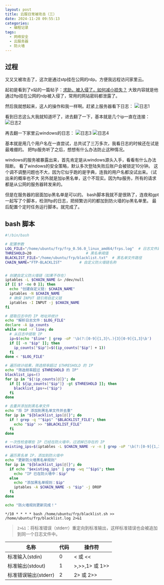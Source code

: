```yaml
---
layout: post
title: 云服日常被攻击（三）
date: 2024-11-28 09:55:13
categories:
  - 编程记录
tags:
  - 网络安全
  - 云服务器
  - 防火墙
---
```


## 过程

又又又被攻击了，这次是通过stp挂在公网的rdp。方便我远程访问家里云。

起初是看到了v站的一篇帖子：[求助，被入侵了，如何减小损失？](https://v2ex.com/t/1092714)
大致内容就是他通过ftp挂在公网的rdp被入侵了，常用的网站密码都泄露了。

然后我就想起来，这人的操作和我一样啊。赶紧上服务器看下日志：
![日志1](https://cooooing.github.io/images/云服日常被攻击（三）/日志1.png)

看到日志这么大我就知道坏了，进去翻了一下，基本就是几个ip一直在连接：
![日志2](https://cooooing.github.io/images/云服日常被攻击（三）/日志2.png)

再去翻一下家里云windows的日志：
![日志3](https://cooooing.github.io/images/云服日常被攻击（三）/日志3.png)
![日志4](https://cooooing.github.io/images/云服日常被攻击（三）/日志4.png)

基本就是用几个用户名在一直尝试，总共试了三万多次，我看日志的时候还在试是最难绷的。
把ftp服务听了之后，想想有什么办法防止这种情况。

windows的服务被暴露出来，首先肯定是从windows源头入手，看看有什么办法阻断。
看了windows的安全策略，默认多次登陆失败后账户会被锁定10分钟。
这个调不调整问题也不大，因为它似乎跑的是字典，连我的用户名都没试出来。（试出来的概率也不大
另外就是加ip黑名单，这个不现实。因为ftp服务，所有的请求都是从公网的服务器转发来的。

但是在服务器的层面加ip黑名单是可以的。
bash脚本我就不是很熟了，连夜和gpt一起写了个脚本，检测ftp的日志，把频繁访问的都加到防火墙的ip黑名单里。
最后配置个定时任务运行脚本。就完成了。

## bash 脚本

~~~bash
#!/bin/bash

# 配置参数
LOG_FILE="/home/ubuntu/frp/frp_0.56.0_linux_amd64/frps.log"  # 日志文件路径
THRESHOLD=20                         # 黑名单阈值
BLACKLIST_FILE="/home/ubuntu/frp/blacklist.txt"  # 黑名单文件路径
CHAIN_NAME="FTP-BLACKLIST"        # 自定义防火墙链名称


# 创建自定义防火墙链（如果不存在）
iptables -L $CHAIN_NAME &> /dev/null
if [[ $? -ne 0 ]]; then
  echo "创建自定义链: $CHAIN_NAME"
  iptables -N $CHAIN_NAME
  # 确保 INPUT 链引用自定义链
  iptables -I INPUT -j $CHAIN_NAME
fi

# 提取日志中的 IP 地址并统计
echo "解析日志文件：$LOG_FILE"
declare -A ip_counts
while read -r line; do
  # 从日志中提取 IP
  ip=$(echo "$line" | grep -oP '\b(?:[0-9]{1,3}\.){3}[0-9]{1,3}\b')
  if [[ -n "$ip" ]]; then
    ip_counts["$ip"]=$((ip_counts["$ip"] + 1))
  fi
done < "$LOG_FILE"

# 遍历统计结果，筛选频率超过 $THRESHOLD 的 IP
echo "筛选频率超过 $THRESHOLD 的 IP"
blacklist_ips=()
for ip in "${!ip_counts[@]}"; do
  if [[ ${ip_counts["$ip"]} -gt $THRESHOLD ]]; then
    blacklist_ips+=("$ip")
  fi
done

# 去重并添加到黑名单文件
echo "将 IP 添加到黑名单文件并去重"
for ip in "${blacklist_ips[@]}"; do
  if ! grep -q "^$ip$" "$BLACKLIST_FILE"; then
    echo "$ip" >> "$BLACKLIST_FILE"
  fi
done

# 一次性检查哪些 IP 已经在防火墙中，过滤掉已存在的 IP
existing_ips=$(iptables -L $CHAIN_NAME -v -n | grep -oP '\b(?:[0-9]{1,3}\.){3}[0-9]{1,3}\b' | sort -u | grep -v '^0\.0\.0\.0$')

# 遍历黑名单 IP，添加到防火墙中
echo "更新防火墙黑名单规则"
for ip in "${blacklist_ips[@]}"; do
  if echo "$existing_ips" | grep -wq "^$ip$"; then
    echo "IP 已在防火墙中：$ip"
  else
    echo "添加黑名单规则：$ip"
    iptables -A $CHAIN_NAME -s "$ip" -j DROP
  fi
done

echo "防火墙规则更新完成！"
~~~

~~~cronexp
*/10 * * * * bash /home/ubuntu/frp/blacklist.sh >> /home/ubuntu/frp/blacklist.log 2>&1
~~~

> `2>&1`：将标准错误（stderr）重定向到标准输出，这样标准错误也会被追加到同一个日志文件中。

| 名称             | 代码 | 操作符           |
|----------------|----|---------------|
| 标准输入(stdin)    | 0  | < 或 <<        |
| 标准输出(stdout)   | 1  | >,>>,1> 或 1>> |
| 标准错误输出(stderr) | 2  | 2> 或 2>>      |






